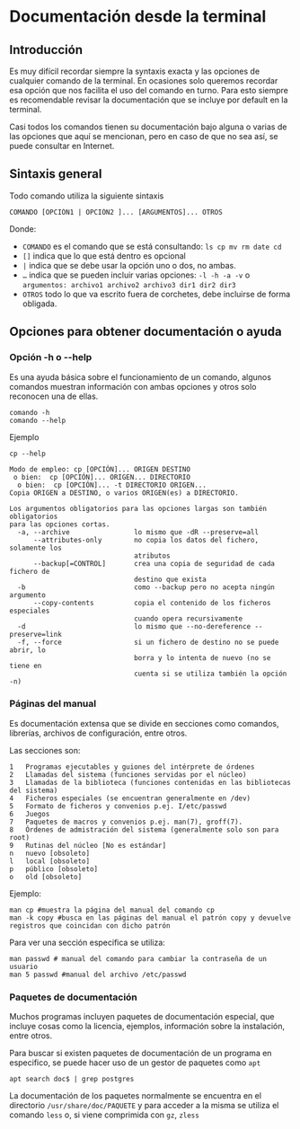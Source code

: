 # Documentación desde la terminal 

## Introducción 

Es muy difícil recordar siempre la syntaxis exacta y las opciones de cualquier comando de la terminal. En ocasiones solo queremos recordar esa opción que nos facilita el uso del comando en turno. Para esto siempre es recomendable revisar la documentación que se incluye por default en la terminal.

Casi todos los comandos tienen su documentación bajo alguna o varias de las opciones que aquí se mencionan, pero en caso de que no sea así, se puede consultar en Internet.

## Sintaxis general

Todo comando utiliza la siguiente sintaxis

	COMANDO [OPCIÓN1 | OPCIÓN2 ]... [ARGUMENTOS]... OTROS

Donde:

- `COMANDO` es el comando que se está consultando: `ls cp mv rm date cd`
- `[]` indica que lo que está dentro es opcional
- `|` indica que se debe usar la opción uno o dos, no ambas.
- `…` indica que se pueden incluir varias opciones: `-l -h -a -v` o `argumentos: archivo1 archivo2 archivo3 dir1 dir2 dir3`
- `OTROS` todo lo que va escrito fuera de corchetes, debe incluirse de forma obligada.

## Opciones para obtener documentación o ayuda

### Opción -h o --help

Es una ayuda básica sobre el funcionamiento de un comando, algunos comandos muestran información con ambas opciones y otros solo reconocen una de ellas.

	comando -h
	comando --help

Ejemplo

	cp --help

	Modo de empleo: cp [OPCIÓN]... ORIGEN DESTINO
 	 o bien:  cp [OPCIÓN]... ORIGEN... DIRECTORIO
	  o bien:  cp [OPCIÓN]... -t DIRECTORIO ORIGEN...
	Copia ORIGEN a DESTINO, o varios ORIGEN(es) a DIRECTORIO.
	
	Los argumentos obligatorios para las opciones largas son también obligatorios
	para las opciones cortas.
	  -a, --archive                lo mismo que -dR --preserve=all
	      --attributes-only        no copia los datos del fichero, solamente los
	                               atributos
	      --backup[=CONTROL]       crea una copia de seguridad de cada fichero de
	                               destino que exista
	  -b                           como --backup pero no acepta ningún argumento
	      --copy-contents          copia el contenido de los ficheros especiales
	                               cuando opera recursivamente
	  -d                           lo mismo que --no-dereference --preserve=link
	  -f, --force                  si un fichero de destino no se puede abrir, lo
                                   borra y lo intenta de nuevo (no se tiene en
                                   cuenta si se utiliza también la opción -n)

### Páginas del manual

Es documentación extensa que se divide en secciones como comandos, librerías, archivos de configuración, entre otros.

Las secciones son:

	1   Programas ejecutables y guiones del intérprete de órdenes
	2   Llamadas del sistema (funciones servidas por el núcleo)
	3   Llamadas de la biblioteca (funciones contenidas en las bibliotecas del sistema)
	4   Ficheros especiales (se encuentran generalmente en /dev)
	5   Formato de ficheros y convenios p.ej. I/etc/passwd
	6   Juegos
	7   Paquetes de macros y convenios p.ej. man(7), groff(7).
	8   Órdenes de admistración del sistema (generalmente solo son para root)
	9   Rutinas del núcleo [No es estándar]
	n   nuevo [obsoleto]
	l   local [obsoleto]
	p   público [obsoleto]
	o   old [obsoleto]

Ejemplo:

	man cp #muestra la página del manual del comando cp
	man -k copy #busca en las páginas del manual el patrón copy y devuelve registros que coincidan con dicho patrón

Para ver una sección especifica se utiliza:

	man passwd # manual del comando para cambiar la contraseña de un usuario
	man 5 passwd #manual del archivo /etc/passwd

### Paquetes de documentación

Muchos programas incluyen paquetes de documentación especial, que incluye cosas como la licencia, ejemplos, información sobre la instalación, entre otros.

Para buscar si existen paquetes de documentación de un programa en especifico, se puede hacer uso de un gestor de paquetes como `apt`

	apt search doc$ | grep postgres

La documentación de los paquetes normalmente se encuentra en el directorio `/usr/share/doc/PAQUETE` y para acceder a la misma se utiliza el comando `less` o, si viene comprimida con `gz`, `zless` 